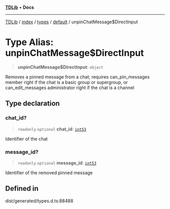 [**TDLib**](../../../../../../README.md) • **Docs**

***

[TDLib](../../../../../../modules.md) / [index](../../../../../README.md) / [types](../../../README.md) / [default](../README.md) / unpinChatMessage$DirectInput

# Type Alias: unpinChatMessage$DirectInput

> **unpinChatMessage$DirectInput**: `object`

Removes a pinned message from a chat; requires can_pin_messages member right if the chat is a basic group or supergroup, or can_edit_messages administrator right if the chat is a channel

## Type declaration

### chat\_id?

> `readonly` `optional` **chat\_id**: [`int53`](int53.md)

Identifier of the chat

### message\_id?

> `readonly` `optional` **message\_id**: [`int53`](int53.md)

Identifier of the removed pinned message

## Defined in

dist/generated/types.d.ts:88488
